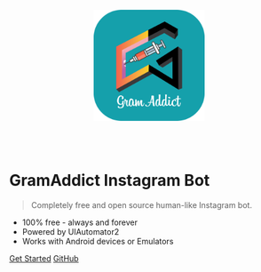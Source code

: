 <p style="text-align: center;"><img alt="GramAddict Logo" src="logo.png" width="200px" height="200px" style="min-width: 150px; max-width: 300px; min-height: 150px; max-height: 300px;"></p>

<br /><br />

# GramAddict Instagram Bot

> Completely free and open source human-like Instagram bot.

- 100% free - always and forever
- Powered by UIAutomator2
- Works with Android devices or Emulators


[Get Started](#main)
[GitHub](https://github.com/GramAddict/bot)
